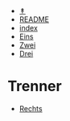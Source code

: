 - <a href="#" onclick="toggleTop(event);" id="show_hide">&Uarr;</a>
- [README](/README.md)
- [index](/index.md)
- [Eins](/eins.md)
- [Zwei](/zwei.md)
- [Drei](/drei.md)

# Trenner

- [Rechts](/rechts.md)

<script>
 function toggleTop(e) {
    var top=document.getElementById("headermd");
    var show_hide=document.getElementById("show_hide");
    if (top.style.display === "none") {
        top.style.display = "block";
        show_hide.innerHTML="&Uarr;"
    } else {
        top.style.display = "none";
        show_hide.innerHTML="&Darr;"
    }
    e.preventDefault();
  }
</script>
